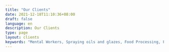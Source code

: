 ```yaml
---
title: "Our Clients"
date: 2021-12-18T11:10:36+08:00
draft: false
language: en
description: Our Clients
type: page
layout: clients
keywords: "Mental Workers, Spraying oils and glazes, Food Processing, Food Production, Our Agents, Our Clients, Distributors, Egg Glazing"
---
```

